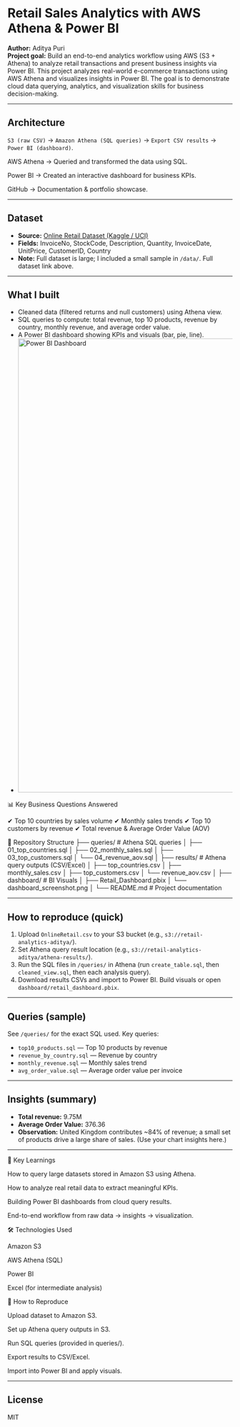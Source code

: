 # Retail Sales Analytics with AWS Athena & Power BI

**Author:** Aditya Puri  
**Project goal:** Build an end-to-end analytics workflow using AWS (S3 + Athena) to analyze retail transactions and present business insights via Power BI.
This project analyzes real-world e-commerce transactions using AWS Athena and visualizes insights in Power BI.
The goal is to demonstrate cloud data querying, analytics, and visualization skills for business decision-making.

---

## Architecture
`S3 (raw CSV)` → `Amazon Athena (SQL queries)` → `Export CSV results` → `Power BI (dashboard)`.

AWS Athena → Queried and transformed the data using SQL.

Power BI → Created an interactive dashboard for business KPIs.

GitHub → Documentation & portfolio showcase.

---

## Dataset
- **Source:** [Online Retail Dataset (Kaggle / UCI)](https://www.kaggle.com/datasets/vijayuv/onlineretail)  
- **Fields:** InvoiceNo, StockCode, Description, Quantity, InvoiceDate, UnitPrice, CustomerID, Country  
- **Note:** Full dataset is large; I included a small sample in `/data/`. Full dataset link above.

---

## What I built
- Cleaned data (filtered returns and null customers) using Athena view.
- SQL queries to compute: total revenue, top 10 products, revenue by country, monthly revenue, and average order value.
- A Power BI dashboard showing KPIs and visuals (bar, pie, line).
- <img width="1918" height="1017" alt="Power BI Dashboard" src="https://github.com/user-attachments/assets/a1028eb6-5346-4a96-b85b-f0138d251d32" />

📊 Key Business Questions Answered

✔ Top 10 countries by sales volume
✔ Monthly sales trends
✔ Top 10 customers by revenue
✔ Total revenue & Average Order Value (AOV)

📂 Repository Structure
├── queries/                 # Athena SQL queries
│   ├── 01_top_countries.sql
│   ├── 02_monthly_sales.sql
│   ├── 03_top_customers.sql
│   └── 04_revenue_aov.sql
│
├── results/                 # Athena query outputs (CSV/Excel)
│   ├── top_countries.csv
│   ├── monthly_sales.csv
│   ├── top_customers.csv
│   └── revenue_aov.csv
│
├── dashboard/               # BI Visuals
│   ├── Retail_Dashboard.pbix
│   └── dashboard_screenshot.png
│
└── README.md                # Project documentation


---

## How to reproduce (quick)
1. Upload `OnlineRetail.csv` to your S3 bucket (e.g., `s3://retail-analytics-aditya/`).
2. Set Athena query result location (e.g., `s3://retail-analytics-aditya/athena-results/`).
3. Run the SQL files in `/queries/` in Athena (run `create_table.sql`, then `cleaned_view.sql`, then each analysis query).
4. Download results CSVs and import to Power BI. Build visuals or open `dashboard/retail_dashboard.pbix`.

---

## Queries (sample)
See `/queries/` for the exact SQL used. Key queries:
- `top10_products.sql` — Top 10 products by revenue
- `revenue_by_country.sql` — Revenue by country
- `monthly_revenue.sql` — Monthly sales trend
- `avg_order_value.sql` — Average order value per invoice

---

## Insights (summary)
- **Total revenue:** 9.75M  
- **Average Order Value:** 376.36  
- **Observation:** United Kingdom contributes ~84% of revenue; a small set of products drive a large share of sales. (Use your chart insights here.)

---

🔑 Key Learnings

How to query large datasets stored in Amazon S3 using Athena.

How to analyze real retail data to extract meaningful KPIs.

Building Power BI dashboards from cloud query results.

End-to-end workflow from raw data → insights → visualization.

🛠️ Technologies Used

Amazon S3

AWS Athena (SQL)

Power BI

Excel (for intermediate analysis)

📌 How to Reproduce

Upload dataset to Amazon S3.

Set up Athena query outputs in S3.

Run SQL queries (provided in queries/).

Export results to CSV/Excel.

Import into Power BI and apply visuals.

---

## License
MIT

